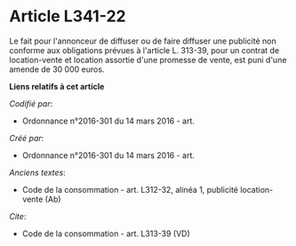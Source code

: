 # Article L341-22

Le fait pour l'annonceur de diffuser ou de faire diffuser une publicité non conforme aux obligations prévues à l'article L.
313-39, pour un contrat de location-vente et location assortie d'une promesse de vente, est puni d'une amende de 30 000
euros.

**Liens relatifs à cet article**

_Codifié par_:

  - Ordonnance n°2016-301 du 14 mars 2016 - art.

_Créé par_:

  - Ordonnance n°2016-301 du 14 mars 2016 - art.

_Anciens textes_:

  - Code de la consommation - art. L312-32, alinéa 1, publicité location-vente (Ab)

_Cite_:

  - Code de la consommation - art. L313-39 (VD)
